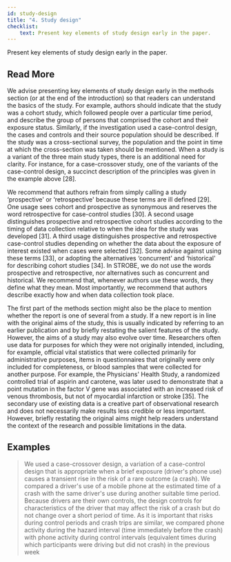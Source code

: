 ```yaml
---
id: study-design
title: "4. Study design"
checklist: 
    text: Present key elements of study design early in the paper.
---
```

Present key elements of study design early in the paper.

## Read More

We advise presenting key elements of study design early in the methods section (or at the end of the introduction) so that readers can understand the basics of the study. For example, authors should indicate that the study was a cohort study, which followed people over a particular time period, and describe the group of persons that comprised the cohort and their exposure status. Similarly, if the investigation used a case-control design, the cases and controls and their source population should be described. If the study was a cross-sectional survey, the population and the point in time at which the cross-section was taken should be mentioned. When a study is a variant of the three main study types, there is an additional need for clarity. For instance, for a case-crossover study, one of the variants of the case-control design, a succinct description of the principles was given in the example above [28].

We recommend that authors refrain from simply calling a study ‘prospective' or ‘retrospective' because these terms are ill defined [29]. One usage sees cohort and prospective as synonymous and reserves the word retrospective for case-control studies [30]. A second usage distinguishes prospective and retrospective cohort studies according to the timing of data collection relative to when the idea for the study was developed [31]. A third usage distinguishes prospective and retrospective case-control studies depending on whether the data about the exposure of interest existed when cases were selected [32]. Some advise against using these terms [33], or adopting the alternatives ‘concurrent' and ‘historical' for describing cohort studies [34]. In STROBE, we do not use the words prospective and retrospective, nor alternatives such as concurrent and historical. We recommend that, whenever authors use these words, they define what they mean. Most importantly, we recommend that authors describe exactly how and when data collection took place.

The first part of the methods section might also be the place to mention whether the report is one of several from a study. If a new report is in line with the original aims of the study, this is usually indicated by referring to an earlier publication and by briefly restating the salient features of the study. However, the aims of a study may also evolve over time. Researchers often use data for purposes for which they were not originally intended, including, for example, official vital statistics that were collected primarily for administrative purposes, items in questionnaires that originally were only included for completeness, or blood samples that were collected for another purpose. For example, the Physicians' Health Study, a randomized controlled trial of aspirin and carotene, was later used to demonstrate that a point mutation in the factor V gene was associated with an increased risk of venous thrombosis, but not of myocardial infarction or stroke [35]. The secondary use of existing data is a creative part of observational research and does not necessarily make results less credible or less important. However, briefly restating the original aims might help readers understand the context of the research and possible limitations in the data.

## Examples

> We used a case-crossover design, a variation of a case-control design that is appropriate when a brief exposure (driver's phone use) causes a transient rise in the risk of a rare outcome (a crash). We compared a driver's use of a mobile phone at the estimated time of a crash with the same driver's use during another suitable time period. Because drivers are their own controls, the design controls for characteristics of the driver that may affect the risk of a crash but do not change over a short period of time. As it is important that risks during control periods and crash trips are similar, we compared phone activity during the hazard interval (time immediately before the crash) with phone activity during control intervals (equivalent times during which participants were driving but did not crash) in the previous week